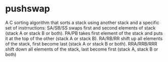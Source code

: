 # pushswap
A C sorting algorithm that sorts a stack using another stack and a specific set of instrructions:
  SA/SB/SS swaps first and second elements of stack (stack A or stack B or both).
  PA/PB takes first element of the stack and puts it at the top of the other (stack A or stack B).
  RA/RB/RR shift up all elements of the stack, first become last (stack A or stack B or both).
  RRA/RRB/RRR shift down all elements of the stack, last become first (stack A, stack B or both)
